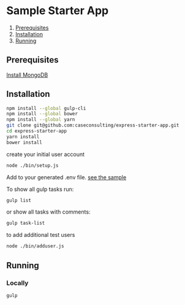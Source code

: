 # Sample Starter App

1. [Prerequisites](#prerequisites)
1. [Installation](#installation)
1. [Running](#running)

## Prerequisites

[Install MongoDB](INSTALL.md)

## Installation

```sh
npm install --global gulp-cli
npm install --global bower
npm install --global yarn
git clone git@github.com:caseconsulting/express-starter-app.git
cd express-starter-app
yarn install
bower install
```

create your initial user account

```sh
node ./bin/setup.js
```

Add to your generated .env file. [see the sample](env.example)

To show all gulp tasks run:

```sh
gulp list
```
or show all tasks with comments:

```sh
gulp task-list
```

to add additional test users

```sh
node ./bin/adduser.js
```

## Running

### Locally

```sh
gulp
```
